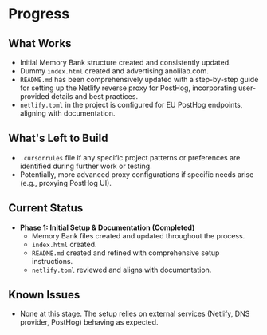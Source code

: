 # Progress

## What Works

- Initial Memory Bank structure created and consistently updated.
- Dummy `index.html` created and advertising anolilab.com.
- `README.md` has been comprehensively updated with a step-by-step guide for setting up the Netlify reverse proxy for PostHog, incorporating user-provided details and best practices.
- `netlify.toml` in the project is configured for EU PostHog endpoints, aligning with documentation.

## What's Left to Build

- `.cursorrules` file if any specific project patterns or preferences are identified during further work or testing.
- Potentially, more advanced proxy configurations if specific needs arise (e.g., proxying PostHog UI).

## Current Status

- **Phase 1: Initial Setup & Documentation (Completed)**
    - Memory Bank files created and updated throughout the process.
    - `index.html` created.
    - `README.md` created and refined with comprehensive setup instructions.
    - `netlify.toml` reviewed and aligns with documentation.

## Known Issues

- None at this stage. The setup relies on external services (Netlify, DNS provider, PostHog) behaving as expected. 